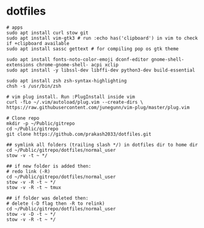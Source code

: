 # dotfiles

    # apps
    sudo apt install curl stow git
    sudo apt install vim-gtk3 # run :echo has('clipboard') in vim to check if +clipboard available
    sudo apt install sassc gettext # for compiling pop os gtk theme
    
    sudo apt install fonts-noto-color-emoji dconf-editor gnome-shell-extensions chrome-gnome-shell- acpi xclip
    sudo apt install -y libssl-dev libffi-dev python3-dev build-essential
    
    sudo apt install zsh zsh-syntax-highlighting
    chsh -s /usr/bin/zsh
    
    # vim plug install. Run :PlugInstall inside vim
    curl -fLo ~/.vim/autoload/plug.vim --create-dirs \
    https://raw.githubusercontent.com/junegunn/vim-plug/master/plug.vim
    
    # Clone repo
    mkdir -p ~/Public/gitrepo 
    cd ~/Public/gitrepo
    git clone https://github.com/prakash2033/dotfiles.git
    
    ## symlink all folders (trailing slash */) in dotfiles dir to home dir
    cd ~/Public/gitrepo/dotfiles/normal_user
    stow -v -t ~ */

    ## if new folder is added then:
    # redo link (-R)
    cd ~/Public/gitrepo/dotfiles/normal_user
    stow -v -R -t ~ */
    stow -v -R -t ~ tmux
    
    ## if folder was deleted then:
    # delete (-D flag then -R to relink)
    cd ~/Public/gitrepo/dotfiles/normal_user
    stow -v -D -t ~ */
    stow -v -R -t ~ */

